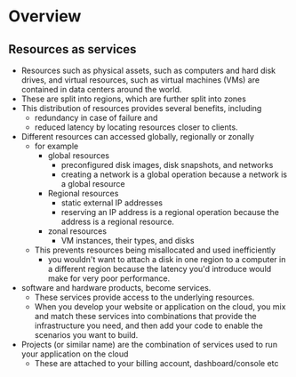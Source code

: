 # Overview

## Resources as services

-  Resources such as physical assets, such as computers and hard disk drives, and virtual resources, such as virtual machines (VMs) are contained in data centers around the world.
  - These are split into regions, which are further split into zones
  - This distribution of resources provides several benefits, including
    -  redundancy in case of failure and
    - reduced latency by locating resources closer to clients.
  - Different resources can accessed globally, regionally or zonally
    - for example
      - global resources
        - preconfigured disk images, disk snapshots, and networks
        - creating a network is a global operation because a network is a global resource
      - Regional resources
        - static external IP addresses
        - reserving an IP address is a regional operation because the address is a regional resource.
      - zonal resources
        -  VM instances, their types, and disks
    - This prevents resources being misallocated and used inefficiently
      - you wouldn't want to attach a disk in one region to a computer in a different region because the latency you'd introduce would make for very poor performance.
- software and hardware products, become services.
  - These services provide access to the underlying resources.
  - When you develop your website or application on the cloud, you mix and match these services into combinations that provide the infrastructure you need, and then add your code to enable the scenarios you want to build.
- Projects (or similar name) are the combination of services used to run your application on the cloud
  - These are attached to your billing account, dashboard/console etc
